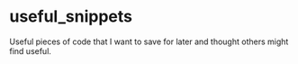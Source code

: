 # useful_snippets

Useful pieces of code that I want to save for later and thought others might find useful.
